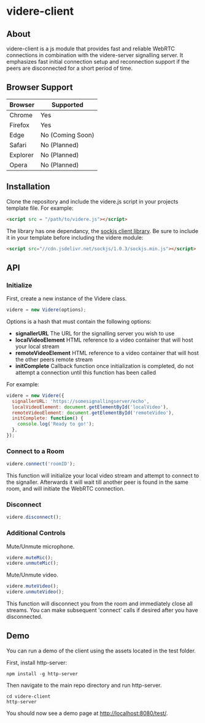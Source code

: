 # videre-client

## About

videre-client is a js module that provides fast and reliable WebRTC connections in combination with the videre-server signalling server. It emphasizes fast initial connection setup and reconnection support if the peers are disconnected for a short period of time.

## Browser Support

| Browser  | Supported        |
| ---------| ---------------- |
| Chrome   | Yes              |
| Firefox  | Yes              |
| Edge     | No (Coming Soon) |
| Safari   | No (Planned)     |
| Explorer | No (Planned)     |
| Opera    | No (Planned)     |

## Installation

Clone the repository and include the videre.js script in your projects template file. For example:

```html
<script src = "/path/to/videre.js"></script>
```

The library has one dependancy, the [sockjs client library](https://github.com/sockjs/sockjs-client). Be sure to include it in your template before including the videre module:

```html
<script src="//cdn.jsdelivr.net/sockjs/1.0.3/sockjs.min.js"></script>
```

## API

### Initialize

First, create a new instance of the Videre class.

```javascript
videre = new Videre(options);
```

Options is a hash that must contain the following options:

- **signallerURL** The URL for the signalling server you wish to use
- **localVideoElement** HTML reference to a video container that will host your local stream
- **remoteVideoElement** HTML reference to a video container that will host the other peers remote stream
- **initComplete** Callback function once initialization is completed, do not attempt a connection until this function has been called

For example:

```javascript
videre = new Videre({
  signallerURL: 'https://somesignallingserver/echo',
  localVideoElement: document.getElementById('localVideo'),
  remoteVideoElement: document.getElementById('remoteVideo'),
  initComplete: function() {
    console.log('Ready to go!');
  },
});
```

### Connect to a Room

```javascript
videre.connect('roomID');
```

This function will initialize your local video stream and attempt to connect to the signaller.
Afterwards it will wait till another peer is found in the same room, and will initiate the WebRTC connection.

### Disconnect

```javascript
videre.disconnect();
```

### Additional Controls

Mute/Unmute microphone.

```javascript
videre.muteMic();
videre.unmuteMic();
```

Mute/Unmute video.

```javascript
videre.muteVideo();
videre.unmuteVideo();
```

This function will disconnect you from the room and immediately close all streams.
You can make subsequent 'connect' calls if desired after you have disconnected.

## Demo

You can run a demo of the client using the assets located in the test folder.

First, install http-server:

```shell
npm install -g http-server
```

Then navigate to the main repo directory and run http-server.

```shell
cd videre-client
http-server
```

You should now see a demo page at [http://localhost:8080/test/](http://localhost:8080/test/).
